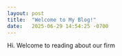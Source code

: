 ```yaml
---
layout: post
title:  "Welcome to My Blog!"
date:   2025-06-29 14:54:25 -0700
---
```

Hi. Welcome to reading about our firm
